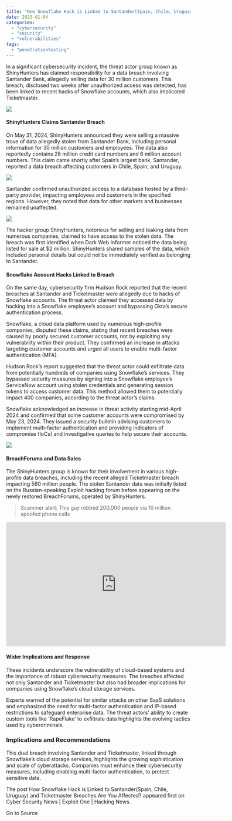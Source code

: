 ```yaml
---
title: "How Snowflake Hack is Linked to Santander(Spain, Chile, Uruguay) and Ticketmaster Breaches.Are You Affected?"
date: 2025-01-04
categories: 
  - "cybersecurity"
  - "security"
  - "vulnerabilities"
tags: 
  - "penetrationtesting"
---
```


In a significant cybersecurity incident, the threat actor group known as ShinyHunters has claimed responsibility for a data breach involving Santander Bank, allegedly selling data for 30 million customers. This breach, disclosed two weeks after unauthorized access was detected, has been linked to recent hacks of Snowflake accounts, which also implicated Ticketmaster.

![](https://www.exploitone.com/snews-up/2024/06/santander-hacked2.jpg)

#### ShinyHunters Claims Santander Breach

On May 31, 2024, ShinyHunters announced they were selling a massive trove of data allegedly stolen from Santander Bank, including personal information for 30 million customers and employees. The data also reportedly contains 28 million credit card numbers and 6 million account numbers. This claim came shortly after Spain’s largest bank, Santander, reported a data breach affecting customers in Chile, Spain, and Uruguay.

![](https://www.exploitone.com/snews-up/2024/06/santander-hacked.jpg)

Santander confirmed unauthorized access to a database hosted by a third-party provider, impacting employees and customers in the specified regions. However, they noted that data for other markets and businesses remained unaffected.

![](https://www.exploitone.com/snews-up/2024/06/santander-hacked1.jpg)

The hacker group ShinyHunters, notorious for selling and leaking data from numerous companies, claimed to have access to the stolen data. The breach was first identified when Dark Web Informer noticed the data being listed for sale at $2 million. ShinyHunters shared samples of the data, which included personal details but could not be immediately verified as belonging to Santander.

#### Snowflake Account Hacks Linked to Breach

On the same day, cybersecurity firm Hudson Rock reported that the recent breaches at Santander and Ticketmaster were allegedly due to hacks of Snowflake accounts. The threat actor claimed they accessed data by hacking into a Snowflake employee’s account and bypassing Okta’s secure authentication process.

Snowflake, a cloud data platform used by numerous high-profile companies, disputed these claims, stating that recent breaches were caused by poorly secured customer accounts, not by exploiting any vulnerability within their product. They confirmed an increase in attacks targeting customer accounts and urged all users to enable multi-factor authentication (MFA).

Hudson Rock’s report suggested that the threat actor could exfiltrate data from potentially hundreds of companies using Snowflake’s services. They bypassed security measures by signing into a Snowflake employee’s ServiceNow account using stolen credentials and generating session tokens to access customer data. This method allowed them to potentially impact 400 companies, according to the threat actor’s claims.

Snowflake acknowledged an increase in threat activity starting mid-April 2024 and confirmed that some customer accounts were compromised by May 23, 2024. They issued a security bulletin advising customers to implement multi-factor authentication and providing indicators of compromise (IoCs) and investigative queries to help secure their accounts.

![](https://www.exploitone.com/snews-up/2024/06/snowflake-hack.jpg)

#### BreachForums and Data Sales

The ShinyHunters group is known for their involvement in various high-profile data breaches, including the recent alleged Ticketmaster breach impacting 560 million people. The stolen Santander data was initially listed on the Russian-speaking Exploit hacking forum before appearing on the newly restored BreachForums, operated by ShinyHunters.

> Scammer alert: This guy robbed 200,000 people via 10 million spoofed phone calls

<iframe loading="lazy" class="wp-embedded-content" sandbox="allow-scripts" security="restricted" title="“Scammer alert: This guy robbed 200,000 people via 10 million spoofed phone calls” — Cyber Security News | Exploit One | Hacking News" src="https://www.exploitone.com/cyber-security/scammer-alert-this-guy-robbed-200000-people-via-10-million-spoofed-phone-calls/embed/#?secret=UrwLMqvOAg#?secret=vuq59WDJvY" data-secret="vuq59WDJvY" width="600" height="338" frameborder="0" marginwidth="0" marginheight="0" scrolling="no"></iframe>

#### Wider Implications and Response

These incidents underscore the vulnerability of cloud-based systems and the importance of robust cybersecurity measures. The breaches affected not only Santander and Ticketmaster but also had broader implications for companies using Snowflake’s cloud storage services.

Experts warned of the potential for similar attacks on other SaaS solutions and emphasized the need for multi-factor authentication and IP-based restrictions to safeguard enterprise data. The threat actors’ ability to create custom tools like ‘RapeFlake’ to exfiltrate data highlights the evolving tactics used by cybercriminals.

### Implications and Recommendations

This dual breach involving Santander and Ticketmaster, linked through Snowflake’s cloud storage services, highlights the growing sophistication and scale of cyberattacks. Companies must enhance their cybersecurity measures, including enabling multi-factor authentication, to protect sensitive data.

The post How Snowflake Hack is Linked to Santander(Spain, Chile, Uruguay) and Ticketmaster Breaches.Are You Affected? appeared first on Cyber Security News | Exploit One | Hacking News.

Go to Source
